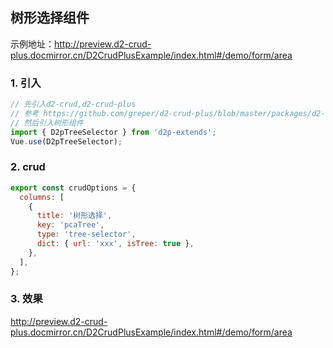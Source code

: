 ## 树形选择组件

示例地址：http://preview.d2-crud-plus.docmirror.cn/D2CrudPlusExample/index.html#/demo/form/area

### 1. 引入

```javascript
// 先引入d2-crud,d2-crud-plus
// 参考 https://github.com/greper/d2-crud-plus/blob/master/packages/d2-crud-plus-example/src/business/lib/index.js
// 然后引入树形组件
import { D2pTreeSelector } from 'd2p-extends';
Vue.use(D2pTreeSelector);
```

### 2. crud

```javascript
export const crudOptions = {
  columns: [
    {
      title: '树形选择',
      key: 'pcaTree',
      type: 'tree-selector',
      dict: { url: 'xxx', isTree: true },
    },
  ],
};
```

### 3. 效果

http://preview.d2-crud-plus.docmirror.cn/D2CrudPlusExample/index.html#/demo/form/area
